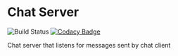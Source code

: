 # Chat Server

![Build Status](https://codebuild.eu-west-2.amazonaws.com/badges?uuid=eyJlbmNyeXB0ZWREYXRhIjoick8vbkhJM1BjT0VrdDJHNnRyb2czMldpeEpUb1RLaUZUU1BKZlVtdE1qaVhkeW92cC80MnZjMCsvS01LVW5sNDQyblg1NDhTR0Y3RC84d0lJcy9SWWRRPSIsIml2UGFyYW1ldGVyU3BlYyI6IitOR01rcXUreXRub0J2WEgiLCJtYXRlcmlhbFNldFNlcmlhbCI6MX0%3D&branch=master) [![Codacy Badge](https://api.codacy.com/project/badge/Grade/ef878f47708c412e99a73c76b7d7fb2f)](https://www.codacy.com/app/lucid-bunch/chatserver?utm_source=github.com&amp;utm_medium=referral&amp;utm_content=lucid-bunch/chatserver&amp;utm_campaign=Badge_Grade)

Chat server that listens for messages sent by chat client
